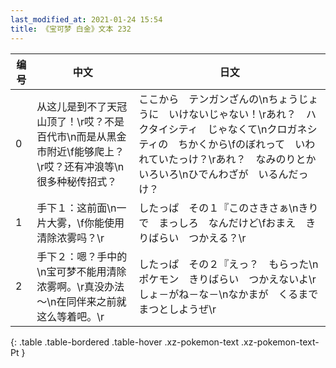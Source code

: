 ```yaml
---
last_modified_at: 2021-01-24 15:54
title: 《宝可梦 白金》文本 232
---
```

| 编号 | 中文 | 日文 |
| ---- | ---- | ---- |
| 0 | 从这儿是到不了天冠山顶了！\r哎？不是百代市\n而是从黑金市附近\f能够爬上？\r哎？还有冲浪等\n很多种秘传招式？ | ここから　テンガンざんの\nちょうじょうに　いけないじゃない！\rあれ？　ハクタイシティ　じゃなくて\nクロガネシティの　ちかくから\fのぼれって　いわれていたっけ？\rあれ？　なみのりとか　いろいろ\nひでんわざが　いるんだっけ？ |
| 1 | 手下１：这前面\n一片大雾，\f你能使用清除浓雾吗？\r | したっぱ　その１『このさきさぁ\nきりで　まっしろ　なんだけど\fおまえ　きりばらい　つかえる？\r |
| 2 | 手下２：嗯？手中的\n宝可梦不能用清除浓雾啊。\r真没办法～\n在同伴来之前就这么等着吧。\r | したっぱ　その２『えっ？　もらった\nポケモン　きりばらい　つかえないよ\rしょ－がね－な－\nなかまが　くるまで　まつとしようぜ\r |
{: .table .table-bordered .table-hover .xz-pokemon-text .xz-pokemon-text-Pt }